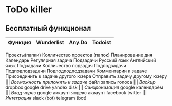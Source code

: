 # ToDo killer

## Бесплатный функционал

Функция                 | Wunderlist | Any.Do | Todoist
------------------------|------------|--------|---------
Проекты(папки)
Колличество проектов (папок)
Планирование дня
Календарь
Регулярная задача
Подзадачи
Русский язык
Английский язык
Подзадачи
Колличество подзадач
Подподзадачи
Подподподзадачи
Подподподподзадачи
Комментарии к задаче
Присоединить к задаче другого юзера
Отправить задачу другому юзеру
|||
_Возможность приложить к задаче_
файл
запись голоса
|||
_Backup_
dropbox
google drive
yandex disk
|||
_Синхронизация_
google календарём
|||
_Вход через_
google аккаунт
яндекс аккаунт
facebook
twitter
|||
_Интеграция_
slack (bot)
telegram (bot)
